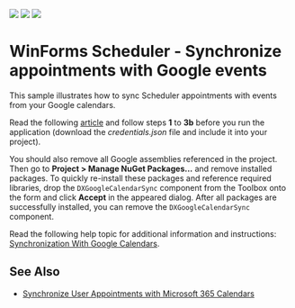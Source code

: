 <!-- default badges list -->
![](https://img.shields.io/endpoint?url=https://codecentral.devexpress.com/api/v1/VersionRange/151589853/18.2.2%2B)
[![](https://img.shields.io/badge/Open_in_DevExpress_Support_Center-FF7200?style=flat-square&logo=DevExpress&logoColor=white)](https://supportcenter.devexpress.com/ticket/details/T830508)
[![](https://img.shields.io/badge/📖_How_to_use_DevExpress_Examples-e9f6fc?style=flat-square)](https://docs.devexpress.com/GeneralInformation/403183)
<!-- default badges end -->
# WinForms Scheduler - Synchronize appointments with Google events

This sample illustrates how to sync Scheduler appointments with events from your Google calendars.

Read the following [article](https://developers.google.com/calendar/quickstart/dotnet) and follow steps **1** to **3b** before you run the application (download the *credentials.json* file and include it into your project).

You should also remove all Google assemblies referenced in the project. Then go to **Project > Manage NuGet Packages...** and remove installed packages. To quickly re-install these packages and reference required libraries, drop the `DXGoogleCalendarSync` component from the Toolbox onto the form and click **Accept** in the appeared dialog. After all packages are successfully installed, you can remove the `DXGoogleCalendarSync` component.

Read the following help topic for additional information and instructions: [Synchronization With Google Calendars](https://documentation.devexpress.com/WindowsForms/120605/Controls-and-Libraries/Scheduler/Export-and-Import/Synchronization-With-Google-Calendars).


## See Also

* [Synchronize User Appointments with Microsoft 365 Calendars](https://github.com/DevExpress-Examples/winforms-scheduler-synchronize-appointments-with-outlook-365)
